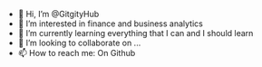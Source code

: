 - 👋 Hi, I’m @GitgityHub
- 👀 I’m interested in finance and business analytics
- 🌱 I’m currently learning everything that I can and I should learn
- 💞️ I’m looking to collaborate on ...
- 📫 How to reach me: On Github

<!---
GitgityHub/GitgityHub is a ✨ special ✨ repository because its `README.md` (this file) appears on your GitHub profile.
You can click the Preview link to take a look at your changes.
--->
